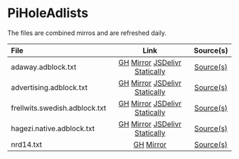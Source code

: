 # PiHoleAdlists

The files are combined mirros and are refreshed daily.

| File | Link | Source(s) |
| :------- | :------: | :-------: |
| adaway.adblock.txt | [GH](https://raw.githubusercontent.com/rtsfred3/PiHoleAdlists/main/abp/adaway.adblock.txt) [Mirror](https://adlists.rtf.pw/abp/adaway.adblock.txt) [JSDelivr](https://cdn.jsdelivr.net/gh/rtsfred3/PiHoleAdlists@main/abp/adaway.adblock.txt) [Statically](https://cdn.statically.io/gh/rtsfred3/PiHoleAdlists/main/abp/adaway.adblock.txt) | [Source(s)](https://raw.githubusercontent.com/AdAway/adaway.github.io/master/hosts.txt) |
| advertising.adblock.txt  | [GH](https://raw.githubusercontent.com/rtsfred3/PiHoleAdlists/main/abp/advertising.adblock.txt) [Mirror](https://adlists.rtf.pw/abp/advertising.adblock.txt) [JSDelivr](https://cdn.jsdelivr.net/gh/rtsfred3/PiHoleAdlists@main/abp/advertising.adblock.txt) [Statically](https://cdn.statically.io/gh/rtsfred3/PiHoleAdlists/main/abp/advertising.adblock.txt) | [Source(s)](https://gist.githubusercontent.com/rtsfred3/8553b13be1263ccd5c296f5eb512e6e9/raw/advertising.abp) |
| frellwits.swedish.adblock.txt  | [GH](https://raw.githubusercontent.com/rtsfred3/PiHoleAdlists/main/abp/frellwits.swedish.adblock.txt) [Mirror](https://adlists.rtf.pw/abp/frellwits.swedish.adblock.txt) [JSDelivr](https://cdn.jsdelivr.net/gh/rtsfred3/PiHoleAdlists@main/abp/frellwits.swedish.adblock.txt) [Statically](https://cdn.statically.io/gh/rtsfred3/PiHoleAdlists/main/abp/adaway.adblock.txt) | [Source(s)](https://raw.githubusercontent.com/lassekongo83/Frellwits-filter-lists/master/Frellwits-Swedish-Hosts-File.txt) |
| hagezi.native.adblock.txt  | [GH](https://raw.githubusercontent.com/rtsfred3/PiHoleAdlists/main/abp/hagezi.native.adblock.txt) [Mirror](https://adlists.rtf.pw/abp/hagezi.native.adblock.txt) [JSDelivr](https://cdn.jsdelivr.net/gh/rtsfred3/PiHoleAdlists@main/abp/hagezi.native.adblock.txt) [Statically](https://cdn.statically.io/gh/rtsfred3/PiHoleAdlists/main/abp/hagezi.native.adblock.txt) | [Source(s)](https://gist.githubusercontent.com/rtsfred3/8553b13be1263ccd5c296f5eb512e6e9/raw/hagezi.native.abp) |
| nrd14.txt  | [GH](https://raw.githubusercontent.com/rtsfred3/PiHoleAdlists/main/abp/nrd14.txt) [Mirror](https://adlists.rtf.pw/abp/nrd14.txt) | [Source(s)](https://gist.githubusercontent.com/rtsfred3/8553b13be1263ccd5c296f5eb512e6e9/raw/nrd14.abp) |
